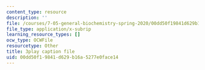 ```yaml
---
content_type: resource
description: ''
file: /courses/7-05-general-biochemistry-spring-2020/00dd50f19841d629b16a5277e0face14_PwrmTuwSX0Y.srt
file_type: application/x-subrip
learning_resource_types: []
ocw_type: OCWFile
resourcetype: Other
title: 3play caption file
uid: 00dd50f1-9841-d629-b16a-5277e0face14
---
```

